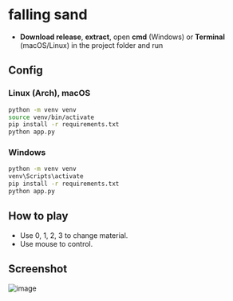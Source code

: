 # falling sand

- **Download release**, **extract**, open **cmd** (Windows) or **Terminal** (macOS/Linux) in the project folder and run

## Config

### Linux (Arch), macOS

```sh
python -m venv venv
source venv/bin/activate
pip install -r requirements.txt
python app.py
```

### Windows

```sh
python -m venv venv
venv\Scripts\activate
pip install -r requirements.txt
python app.py
```

## How to play

- Use 0, 1, 2, 3 to change material.
- Use mouse to control.

## Screenshot

![image](https://github.com/user-attachments/assets/840403a1-e7e6-4090-bf59-d8293e150513)

